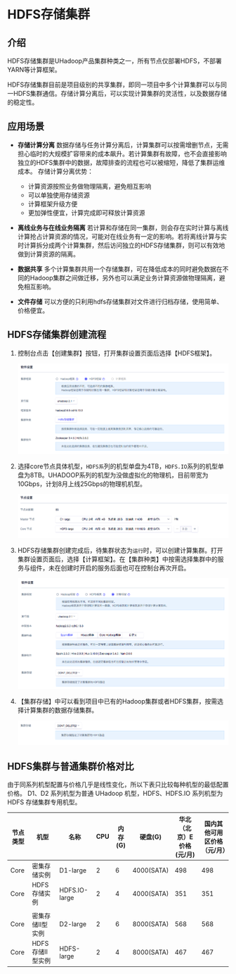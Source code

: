 

# HDFS存储集群

## 介绍

HDFS存储集群是UHadoop产品集群种类之一，所有节点仅部署HDFS，不部署YARN等计算框架。

HDFS存储集群目前是项目级别的共享集群，即同一项目中多个计算集群可以与同一HDFS集群通信。存储计算分离后，可以实现计算集群的灵活性，以及数据存储的稳定性。

## 应用场景

- **存储计算分离**
  数据存储与任务计算分离后，计算集群可以按需增删节点，无需担心临时的大规模扩容带来的成本飙升。若计算集群有故障，也不会直接影响独立的HDFS集群中的数据，故障排查的流程也可以被缩短，降低了集群运维成本。
  存储计算分离优势：
    * 计算资源按照业务做物理隔离，避免相互影响
    * 可以单独使用存储资源
    * 计算框架升级方便
    * 更加弹性便宜，计算完成即可释放计算资源

- **离线业务与在线业务隔离**
  若计算和存储在同一集群，则会存在实时计算与离线计算抢占计算资源的情况，可能对在线业务有一定的影响。若将离线计算与实时计算拆分成两个计算集群，然后访问独立的HDFS存储集群，则可以有效地做到计算资源的隔离。

- **数据共享**
  多个计算集群共用一个存储集群，可在降低成本的同时避免数据在不同的Hadoop集群之间做迁移，另外也可以满足业务计算资源做物理隔离，避免相互影响。

- **文件存储**
  可以方便的只利用hdfs存储集群对文件进行归档存储，使用简单、价格便宜。

## HDFS存储集群创建流程

1. 控制台点击【创建集群】按钮，打开集群设置页面后选择【HDFS框架】。

    ![](/images/屏幕快照_2019-06-11_下午4.09.56.png)

2. 选择core节点具体机型，`HDFS系`列的机型单盘为4TB，`HDFS.IO`系列的机型单盘为8TB。UHADOOP系列的机型为没做虚拟化的物理机，目前带宽为10Gbps，计划8月上线25Gbps的物理机机型。

    ![](/images/hdfs-节点机型.png)

3. HDFS存储集群创建完成后，待集群状态为`运行`时，可以创建计算集群。打开集群设置页面后，选择【计算框架】。在【集群种类】中按需选择集群中的服务与组件，未在创建时开启的服务后面也可在控制台再次开启。

    ![](/images/hdfs-计算框架.png)

4. 【集群存储】中可以看到项目中已有的Hadoop集群或者HDFS集群，按需选择计算集群的数据存储集群。

    ![](/images/hdfs-集群存储.png)

## HDFS集群与普通集群价格对比

由于同系列机型配置与价格几乎是线性变化，所以下表只比较每种机型的最低配置价格。 D1、D2 系列机型为普通 UHadoop
机型，HDFS、HDFS.IO 系列机型为 HDFS 存储集群专用机型。

| 节点类型 | 机型             | 名称          | CPU | 内存(G) | 硬盘(G)    | 华北（北京）E价格(元/月) | 国内其他可用区价格（元/月） |
| -------- | ---------------- | ------------- | --- | ------- | ---------- | ------------------ | --------------------------- |
| Core     | 密集存储实例     | D1-large      | 2   | 6       | 4000(SATA) | 498                | 498                         |
| Core     | HDFS存储实例     | HDFS.IO-large | 2   | 4       | 4000(SATA) | 351                | 351                         |
|          |                  |               |     |         |            |                    |                             |
| Core     | 密集存储II型实例 | D2-large      | 2   | 6       | 8000(SATA) | 568                | 568                         |
| Core     | HDFS存储II型实例 | HDFS-large    | 2   | 4       | 8000(SATA) | 467                | 467                         |
